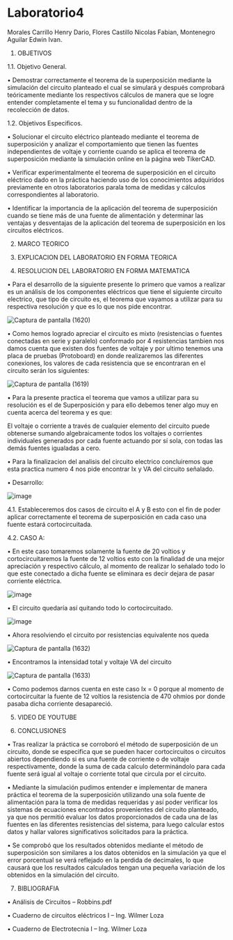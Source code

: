 # Laboratorio4

Morales Carrillo Henry Dario, Flores Castillo Nicolas Fabian, Montenegro Aguilar Edwin Ivan.

1. OBJETIVOS

1.1. Objetivo General.

•	Demostrar correctamente el teorema de la superposición mediante la simulación del circuito planteado el cual se simulará y después comprobará teóricamente mediante los respectivos cálculos de manera que se logre entender completamente el tema y su funcionalidad dentro de la recolección de datos.

1.2. Objetivos Especificos.

•	Solucionar el circuito eléctrico planteado mediante el teorema de superposición y analizar el   comportamiento que tienen las fuentes independientes de voltaje y corriente cuando se aplica el teorema de superposición mediante la simulación online en la página web TikerCAD.

•	Verificar experimentalmente el teorema de superposición en el circuito eléctrico dado en la práctica haciendo uso de los conocimientos adquiridos previamente en otros laboratorios parala toma de medidas y cálculos correspondientes al laboratorio.

•	Identificar la importancia de la aplicación del teorema de superposición cuando se tiene más de una fuente de alimentación y determinar las ventajas y desventajas de la aplicación del teorema de superposición en los circuitos eléctricos. 

2. MARCO TEORICO



3. EXPLICACION DEL LABORATORIO EN FORMA TEORICA


4. RESOLUCION DEL LABORATORIO EN FORMA MATEMATICA

•	Para el desarrollo de la siguiente presente lo primero que vamos a realizar es un análisis de los componentes eléctricos que tiene el siguiente circuito electrico, que tipo de circuito es, el teorema que vayamos a utilizar para su respectiva resolución y que es lo que nos pide encontrar.

![Captura de pantalla (1620)](https://user-images.githubusercontent.com/85144847/125577883-8502d84e-8437-4b3b-b321-d6f5fe2e302d.png)

•	Como hemos logrado apreciar el circuito es mixto (resistencias o fuentes conectadas en serie y paralelo) conformado por 4 resistencias tambien nos damos cuenta que existen dos fuentes de voltaje y por ultimo tenemos una placa de pruebas (Protoboard) en donde realizaremos las diferentes conexiones, los valores de cada resistencia que se encontraran en el circuito serán los siguientes: 

![Captura de pantalla (1619)](https://user-images.githubusercontent.com/85144847/125576673-036ca238-f7b0-4c93-8852-9060fba79fb6.png)

•	Para la presente practica el teorema que vamos a utilizar para su resolución es el de Superposición y para ello debemos tener algo muy en cuenta acerca del teorema y es que: 

El voltaje o corriente a través de cualquier elemento del circuito puede obtenerse sumando algebraicamente todos los voltajes o corrientes individuales generados por cada fuente actuando por sí sola, con todas las demás fuentes igualadas a cero.

•	Para la finalizacion del analisis del circuito electrico concluiremos que esta practica numero 4 nos pide encontrar Ix y VA del circuito señalado.

•	Desarrollo:

![image](https://user-images.githubusercontent.com/85144847/125579381-19bcf863-4775-436d-bc12-f3a89419f120.png)

4.1. Estableceremos dos casos de circuito el A y B esto con el fin de poder aplicar correctamente el teorema de superposición en cada caso una fuente estará cortocircuitada.

4.2. CASO A:

•	En este caso tomaremos solamente la fuente de 20 voltios y cortocircuitaremos la fuente de 12 voltios esto con la finalidad de una mejor apreciación y respectivo cálculo, al momento de realizar lo señalado todo lo que este conectado a dicha fuente se eliminara es decir dejara de pasar corriente eléctrica. 

![image](https://user-images.githubusercontent.com/85144847/125585264-3f5c7829-07f3-4883-b762-9c686f04bf76.png)

•	El circuito quedaría así quitando todo lo cortocircuitado.

![image](https://user-images.githubusercontent.com/85144847/125585321-3fde281f-fdb3-44e2-ad79-6c473932fe57.png)

•	Ahora resolviendo el circuito por resistencias equivalente nos queda

![Captura de pantalla (1632)](https://user-images.githubusercontent.com/85144847/125585447-1952d26c-39e8-4c80-bae4-897915f13c39.png)

•	Encontramos la intensidad total y voltaje VA del circuito 

![Captura de pantalla (1633)](https://user-images.githubusercontent.com/85144847/125585589-d9d45b5b-6cf6-4a0d-a2bc-e383498811b7.png)

•	Como podemos darnos cuenta en este caso Ix = 0 porque al momento de cortocircuitar la fuente de 12 voltios la resistencia de 470 ohmios por donde pasaba dicha corriente desapareció. 











5. VIDEO DE YOUTUBE


6. CONCLUSIONES

•	Tras realizar la práctica se corroboró el   método   de   superposición   de un circuito, donde se   especifica que se pueden hacer cortocircuitos o circuitos abiertos dependiendo si es una fuente de corriente o de voltaje respectivamente, donde la suma de cada calculo determinándolo para cada fuente será igual al voltaje o corriente total que circula por el circuito. 

•	Mediante la simulación pudimos entender e implementar de manera práctica el teorema de la superposición utilizando una sola fuente de alimentación para la toma de medidas requeridas y así poder verificar los sistemas de ecuaciones encontrados provenientes del circuito planteado, ya que nos permitió evaluar los datos proporcionados de cada una de las fuentes en las diferentes resistencias del sistema, para luego calcular estos datos y hallar valores significativos solicitados para la práctica. 

•	Se comprobó que los resultados obtenidos mediante el método de superposición son similares a los datos obtenidos en la simulación ya que el error porcentual se verá reflejado en la perdida de decimales, lo que causará que los resultados calculados tengan una pequeña variación de los obtenidos en la simulación del circuito.

7. BIBLIOGRAFIA

• Análisis de Circuitos – Robbins.pdf

• Cuaderno de circuitos eléctricos I – Ing. Wilmer Loza

• Cuaderno de Electrotecnia I – Ing. Wilmer Loza
